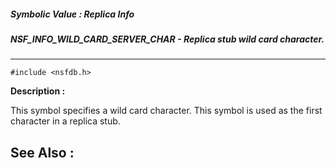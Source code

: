 ##### Symbolic Value : Replica Info
##### NSF_INFO_WILD_CARD_SERVER_CHAR - Replica stub wild card character.
---
```
#include <nsfdb.h>
```
**Description :**

This symbol specifies a wild card character.  This symbol is used as the first 
character in a replica stub.

**See Also :**
---
